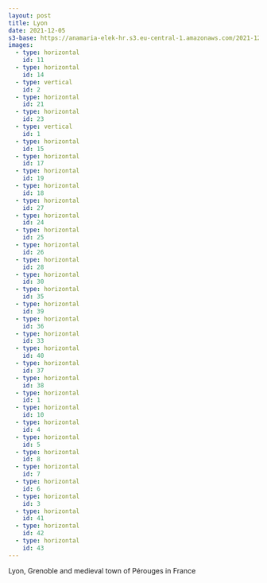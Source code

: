 ```yaml
---
layout: post
title: Lyon
date: 2021-12-05
s3-base: https://anamaria-elek-hr.s3.eu-central-1.amazonaws.com/2021-12-05-lyon
images: 
  - type: horizontal
    id: 11
  - type: horizontal
    id: 14
  - type: vertical
    id: 2
  - type: horizontal
    id: 21
  - type: horizontal
    id: 23
  - type: vertical
    id: 1
  - type: horizontal
    id: 15
  - type: horizontal
    id: 17
  - type: horizontal
    id: 19
  - type: horizontal
    id: 18
  - type: horizontal
    id: 27
  - type: horizontal
    id: 24
  - type: horizontal
    id: 25
  - type: horizontal
    id: 26
  - type: horizontal
    id: 28
  - type: horizontal
    id: 30
  - type: horizontal
    id: 35
  - type: horizontal
    id: 39
  - type: horizontal
    id: 36
  - type: horizontal
    id: 33
  - type: horizontal
    id: 40
  - type: horizontal
    id: 37
  - type: horizontal
    id: 38
  - type: horizontal
    id: 1
  - type: horizontal
    id: 10 
  - type: horizontal
    id: 4
  - type: horizontal
    id: 5
  - type: horizontal
    id: 8
  - type: horizontal
    id: 7
  - type: horizontal
    id: 6
  - type: horizontal
    id: 3
  - type: horizontal
    id: 41
  - type: horizontal
    id: 42
  - type: horizontal
    id: 43
---
```


Lyon, Grenoble and medieval town of Pérouges in France

